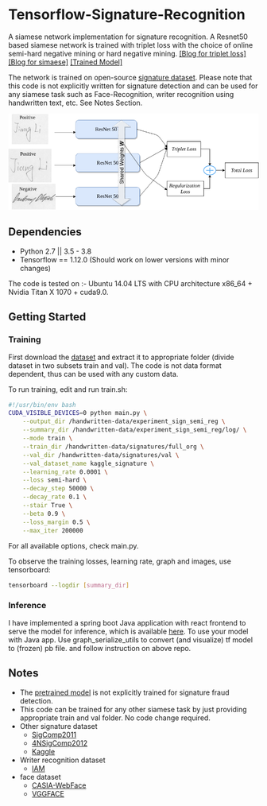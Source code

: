# Tensorflow-Signature-Recognition
A siamese network implementation for signature recognition. A Resnet50 based 
siamese network is trained with triplet loss with the choice of online semi-hard negative
mining or hard negative mining. [[Blog for triplet loss]](https://github.com/omoindrot/tensorflow-triplet-loss) 
[[Blog for simaese]](https://towardsdatascience.com/siamese-network-triplet-loss-b4ca82c1aec8)
[[Trained Model]](https://drive.google.com/file/d/1MOReElVkaKo1zH_oMyTdxBGA5FimXgQq/view?usp=sharing)

The network is trained on open-source [signature dataset](https://cedar.buffalo.edu/NIJ/data/signatures.rar).
Please note that this code is not explicitly written for signature detection and can be used for any siamese task
such as Face-Recognition, writer recognition using handwritten text, etc. See Notes Section.

<img src="./images/Siamese.png">

## Dependencies

- Python 2.7 || 3.5 - 3.8
- Tensorflow == 1.12.0 (Should work on lower versions with minor changes)

The code is tested on :- Ubuntu 14.04 LTS with CPU architecture x86_64 + Nvidia Titan X 1070 + cuda9.0.

## Getting Started

### Training

First download the [dataset](https://cedar.buffalo.edu/NIJ/data/signatures.rar) 
and extract it to appropriate folder (divide dataset in two subsets train and val). The code is not data format dependent, 
thus can be used with any custom data. 

To run training, edit and run train.sh:
```bash
#!/usr/bin/env bash
CUDA_VISIBLE_DEVICES=0 python main.py \
    --output_dir /handwritten-data/experiment_sign_semi_reg \
    --summary_dir /handwritten-data/experiment_sign_semi_reg/log/ \
    --mode train \
    --train_dir /handwritten-data/signatures/full_org \
    --val_dir /handwritten-data/signatures/val \
    --val_dataset_name kaggle_signature \
    --learning_rate 0.0001 \
    --loss semi-hard \
    --decay_step 50000 \
    --decay_rate 0.1 \
    --stair True \
    --beta 0.9 \
    --loss_margin 0.5 \
    --max_iter 200000
```

For all available options, check main.py.

To observe the training losses, learning rate, graph and images, use tensorboard:
```bash
tensorboard --logdir [summary_dir]
```


### Inference

I have implemented a spring boot Java application with react frontend to serve the model for inference, which is
available [here](https://github.com/rmalav15/siamese-tf-java). 
To use your model with Java app. Use graph_serialize_utils to convert (and visualize) tf model to (frozen) pb file.
and follow instruction on above repo.

## Notes

* The [pretrained model](https://drive.google.com/file/d/1MOReElVkaKo1zH_oMyTdxBGA5FimXgQq/view?usp=sharing) is not 
explicitly trained for signature fraud detection. 
* This code can be trained for any other siamese task by just providing appropriate train and val folder. 
No code change required.
* Other signature dataset
    * [SigComp2011](http://www.iapr-tc11.org/mediawiki/index.php/ICDAR_2011_Signature_Verification_Competition_(SigComp2011))
    * [4NSigComp2012](http://www.iapr-tc11.org/mediawiki/index.php/ICFHR_2012_Signature_Verification_Competition_(4NSigComp2012))
    * [Kaggle](https://www.kaggle.com/divyanshrai/handwritten-signatures)
* Writer recognition dataset
    * [IAM](http://www.fki.inf.unibe.ch/databases/iam-handwriting-database)
* face dataset
    * [CASIA-WebFace](https://github.com/happynear/AMSoftmax/issues/18)
    * [VGGFACE](https://www.robots.ox.ac.uk/~vgg/data/vgg_face2/)
